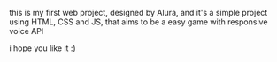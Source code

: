 this is my first web project, designed by Alura, and it's a simple project using HTML, CSS and JS, that aims to be a easy game with responsive voice API

i hope you like it :)
